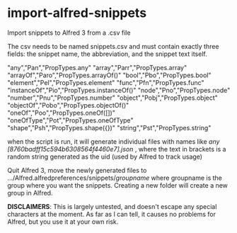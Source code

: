 # import-alfred-snippets
Import snippets to Alfred 3 from a .csv file

The csv needs to be named snippets.csv and must contain exactly three fields: the snippet name, the abbreviation, and the snippet text itself.

"any","Pan","PropTypes.any"
"array","Parr","PropTypes.array"
"arrayOf","Paro","PropTypes.arrayOf()"
"bool","Pbo","PropTypes.bool"
"element","Pel","PropTypes.element"
"func","Pfn","PropTypes.func"
"instanceOf","Pio","PropTypes.instanceOf()"
"node","Pno","PropTypes.node"
"number","Pnu","PropTypes.number"
"object","Pobj","PropTypes.object"
"objectOf","Pobo","PropTypes.objectOf()"
"oneOf","Poo","PropTypes.oneOf([])"
"oneOfType","Pot","PropTypes.oneOfType"
"shape","Psh","PropTypes.shape({})"
"string","Pst","PropTypes.string"

when the script is run, it will generate individual files with names like *any [8760badff15c594b6308564f4460e7].json* , where the text in brackets is a random string generated as the uid (used by Alfred to track usage)

Quit Alfred 3, move the newly generated files to .../Alfred.alfredpreferences/snippets/*groupname* where groupname is the group where you want the snippets.  Creating a new folder will create a new group in Alfred.

**DISCLAIMERS**: This is largely untested, and doesn't escape any special characters at the moment.  As far as I can tell, it causes no problems for Alfred, but you use it at your own risk.

